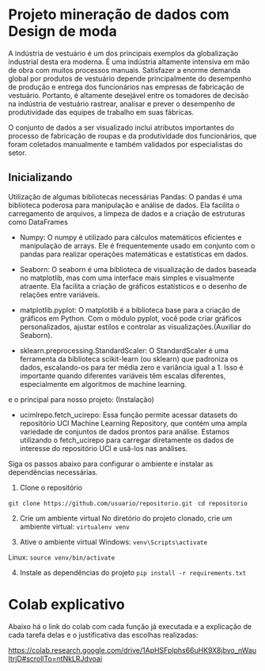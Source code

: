 # Projeto mineração de dados com Design de moda

A indústria de vestuário é um dos principais exemplos da globalização industrial desta era moderna. É uma indústria altamente intensiva em mão de obra com muitos processos manuais. Satisfazer a enorme demanda global por produtos de vestuário depende principalmente do desempenho de produção e entrega dos funcionários nas empresas de fabricação de vestuário. Portanto, é altamente desejável entre os tomadores de decisão na indústria de vestuário rastrear, analisar e prever o desempenho de produtividade das equipes de trabalho em suas fábricas.

O conjunto de dados a ser visualizado inclui atributos importantes do processo de fabricação de roupas e da produtividade dos funcionários, que foram coletados manualmente e também validados por especialistas do setor.

## Inicializando

Utilização de algumas bibliotecas necessárias
Pandas: O pandas é uma biblioteca poderosa para manipulação e análise de dados. Ela facilita o carregamento de arquivos, a limpeza de dados e a criação de estruturas como DataFrames

- Numpy: O numpy é utilizado para cálculos matemáticos eficientes e manipulação de arrays. Ele é frequentemente usado em conjunto com o pandas para realizar operações matemáticas e estatísticas em dados.

- Seaborn: O seaborn é uma biblioteca de visualização de dados baseada no matplotlib, mas com uma interface mais simples e visualmente atraente. Ela facilita a criação de gráficos estatísticos e o desenho de relações entre variáveis.

- matplotlib.pyplot: O matplotlib é a biblioteca base para a criação de gráficos em Python. Com o módulo pyplot, você pode criar gráficos personalizados, ajustar estilos e controlar as visualizações.(Auxiliar do Seaborn).

- sklearn.preprocessing.StandardScaler: O StandardScaler é uma ferramenta da biblioteca scikit-learn (ou sklearn) que padroniza os dados, escalando-os para ter média zero e variância igual a 1. Isso é importante quando diferentes variáveis têm escalas diferentes, especialmente em algoritmos de machine learning.

e o principal para nosso projeto: (Instalação)

- ucimlrepo.fetch_ucirepo: Essa função permite acessar datasets do repositório UCI Machine Learning Repository, que contém uma ampla variedade de conjuntos de dados prontos para análise. Estamos utilizando o fetch_ucirepo para carregar diretamente os dados de interesse do repositório UCI e usá-los nas análises.

Siga os passos abaixo para configurar o ambiente e instalar as dependências necessárias.

1. Clone o repositório

`git clone https://github.com/usuario/repositorio.git `
`cd repositorio `

2. Crie um ambiente virtual
No diretório do projeto clonado, crie um ambiente virtual:
`virtualenv venv`

3. Ative o ambiente virtual
Windows:
`venv\Scripts\activate`

Linux:
`source venv/bin/activate`

4. Instale as dependências do projeto
`pip install -r requirements.txt`

# Colab explicativo
Abaixo há o link do colab com cada função já executada e a explicação de cada tarefa delas e o justificativa das escolhas realizadas:

https://colab.research.google.com/drive/1ApHSFplphs66uHK9X8jbyo_nWauItrjD#scrollTo=ntNkLRJdvoai

